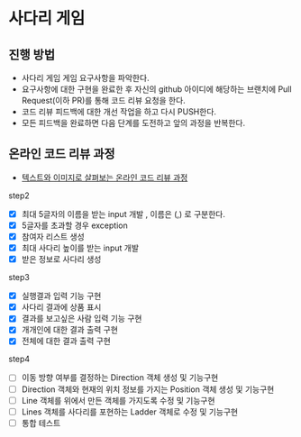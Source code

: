 # 사다리 게임
## 진행 방법
* 사다리 게임 게임 요구사항을 파악한다.
* 요구사항에 대한 구현을 완료한 후 자신의 github 아이디에 해당하는 브랜치에 Pull Request(이하 PR)를 통해 코드 리뷰 요청을 한다.
* 코드 리뷰 피드백에 대한 개선 작업을 하고 다시 PUSH한다.
* 모든 피드백을 완료하면 다음 단계를 도전하고 앞의 과정을 반복한다.

## 온라인 코드 리뷰 과정
* [텍스트와 이미지로 살펴보는 온라인 코드 리뷰 과정](https://github.com/nextstep-step/nextstep-docs/tree/master/codereview)


step2
-[x] 최대 5글자의 이름을 받는 input 개발 , 이름은 (,) 로 구분한다.
-[x] 5글자를 초과할 경우 exception
-[x] 참여자 리스트 생성
-[x] 최대 사다리 높이를 받는 input 개발
-[x] 받은 정보로 사다리 생성

step3
-[x] 실행결과 입력 기능 구현
-[x] 사다리 결과에 상품 표시
-[x] 결과를 보고싶은 사람 입력 기능 구현
-[x] 개개인에 대한 결과 출력 구현
-[x] 전체에 대한 결과 출력 구현

step4
-[ ] 이동 방향 여부를 결정하는 Direction 객체 생성 및 기능구현
-[ ] Direction 객체와 현재의 위치 정보를 가지는 Position 객체 생성 및 기능구현
-[ ] Line 객체를 위에서 만든 객체를 가지도록 수정 및 기능구현
-[ ] Lines 객체를 사다리를 포현하는 Ladder 객체로 수정 및 기능구현
-[ ] 통합 테스트